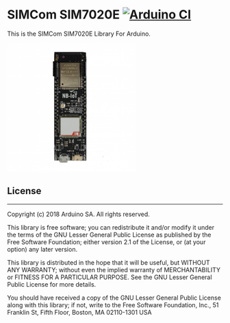 # SIMCom SIM7020E [![Arduino CI](https://github.com/aungkhantmaw64/SIM7020E/actions/workflows/arduino_ci.yml/badge.svg)](https://github.com/aungkhantmaw64/SIM7020E/actions)

This is the SIMCom SIM7020E Library For Arduino.

<a href="https://store.ais.co.th/th/devio-nb-devkit-i.html"><img src="assets/images/devio_kit.png" height="300"/></a>

## License
---
Copyright (c) 2018 Arduino SA. All rights reserved.

This library is free software; you can redistribute it and/or
modify it under the terms of the GNU Lesser General Public
License as published by the Free Software Foundation; either
version 2.1 of the License, or (at your option) any later version.

This library is distributed in the hope that it will be useful,
but WITHOUT ANY WARRANTY; without even the implied warranty of
MERCHANTABILITY or FITNESS FOR A PARTICULAR PURPOSE. See the GNU
Lesser General Public License for more details.

You should have received a copy of the GNU Lesser General Public
License along with this library; if not, write to the Free Software
Foundation, Inc., 51 Franklin St, Fifth Floor, Boston, MA 02110-1301 USA